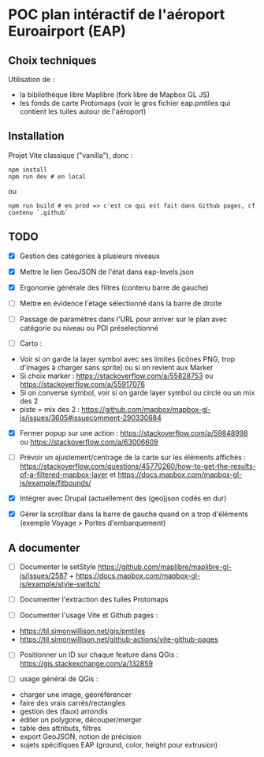 # POC plan intéractif de l'aéroport Euroairport (EAP)

## Choix techniques

Utilisation de :
* la bibliothèque libre Maplibre (fork libre de Mapbox GL JS)
* les fonds de carte Protomaps (voir le gros fichier eap.pmtiles qui contient les tuiles autour de l'aéroport)

## Installation

Projet Vite classique ("vanilla"), donc :

```
npm install
npm run dev # en local
```

ou 

```
npm run build # en prod => c'est ce qui est fait dans Github pages, cf contenu `.github`
```

## TODO

- [x] Gestion des catégories à plusieurs niveaux

- [x] Mettre le lien GeoJSON de l'état dans eap-levels.json

- [x] Ergonomie générale des filtres (contenu barre de gauche)

- [ ] Mettre en évidence l'étage sélectionné dans la barre de droite

- [ ] Passage de paramètres dans l'URL pour arriver sur le plan avec catégorie ou niveau ou POI préselectionné

- [ ] Carto : 
* Voir si on garde la layer symbol avec ses limites (icônes PNG, trop d'images à charger sans sprite) ou si on revient aux Marker
* Si choix marker : https://stackoverflow.com/a/55828753 ou https://stackoverflow.com/a/55917076
* Si on converse symbol, voir si on garde layer symbol ou circle ou un mix des 2
* piste = mix des 2 : https://github.com/mapbox/mapbox-gl-js/issues/3605#issuecomment-290330684

- [x] Fermer popup sur une action : https://stackoverflow.com/a/59848998 ou https://stackoverflow.com/a/63006609

- [ ] Prévoir un ajustement/centrage de la carte sur les éléments affichés : https://stackoverflow.com/questions/45770260/how-to-get-the-results-of-a-filtered-mapbox-layer et https://docs.mapbox.com/mapbox-gl-js/example/fitbounds/

- [x] Intégrer avec Drupal (actuellement des (geo)json codés en dur)

- [x] Gérer la scrollbar dans la barre de gauche quand on a trop d'éléments (exemple Voyage > Portes d'embarquement)

## A documenter

- [ ] Documenter le setStyle https://github.com/maplibre/maplibre-gl-js/issues/2587 + https://docs.mapbox.com/mapbox-gl-js/example/style-switch/

- [ ] Documenter l'extraction des tuiles Protomaps

- [ ] Documenter l'usage Vite et Github pages :
* https://til.simonwillison.net/gis/pmtiles
* https://til.simonwillison.net/github-actions/vite-github-pages

- [ ] Positionner un ID sur chaque feature dans QGis : https://gis.stackexchange.com/a/132859

- [ ] usage général de QGis :
* charger une image, géoréférencer
* faire des vrais carrés/rectangles
* gestion des (faux) arrondis
* éditer un polygone, découper/merger
* table des attributs, filtres
* export GeoJSON, notion de précision
* sujets spécifiques EAP (ground, color, height pour extrusion)